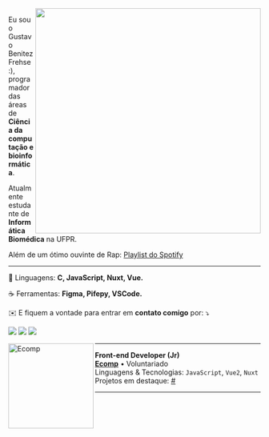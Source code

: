 <img src="https://raw.githubusercontent.com/MicaelliMedeiros/micaellimedeiros/master/image/computer-illustration.png" min-width="450px" max-width="450px" width="450px" align="right">

<p align="left"> 
  Eu sou o Gustavo Benitez Frehse :), programador das áreas de<strong> Ciência da computação e bioinformática</strong>.<br>
    
  Atualmente estudante de **Informática Biomédica** na UFPR.
  
  Além de um ótimo ouvinte de Rap: [Playlist do Spotify](https://open.spotify.com/playlist/5G1rvCjWzVe1oRnfphVEsS?si=92fe5bb8aad94072)
</p>

***

<p align="left">
    
  🐑 Linguagens: **C, JavaScript, Nuxt, Vue.**
  
</p>

<p align="left">
    
  ☕ Ferramentas: **Figma, Pifepy, VSCode.**
  
</p>

<p align="left">
    
  ✉️ E fiquem a vontade para entrar em **contato comigo** por: ⤵
  
</p>

<p align="left">
  <a href="frehsegustavo@gmail.com" alt="Gmail">
  <img src="https://img.shields.io/badge/-Gmail-FF0000?style=flat-square&labelColor=FF0000&logo=gmail&logoColor=white&link=frehsegustavo@gmail.com" /></a>

  <a href="https://www.linkedin.com/in/gfrehse/" alt="LinkedIn">
  <img src="https://img.shields.io/badge/-Linkedin-0e76a8?style=flat-square&logo=Linkedin&logoColor=white&link=https://www.linkedin.com/in/gfrehse/" /></a>

  <a href="https://www.instagram.com/gustfrehse/" alt="Instagram">
  <img src="https://img.shields.io/badge/-Instagram-DF0174?style=flat-square&labelColor=DF0174&logo=instagram&logoColor=white&link=https://www.instagram.com/gustfrehse/"/></a>
</p>

[<img align="left" height="170px" width="170px" alt="Ecomp" src="https://media.licdn.com/dms/image/C4E0BAQH52NBaBJ3Chw/company-logo_200_200/0/1657585171137?e=2147483647&v=beta&t=W_HaSuUsGZNfW0ejGZl6sTLZqky4MTCpYvMtCgaCzB4"/>](https://ecomp.co/)

***

**Front-end Developer (Jr)** \
[**Ecomp**](https://ecomp.co/) • Voluntariado \
Linguagens & Tecnologias: `JavaScript`, `Vue2`, `Nuxt`\
Projetos em destaque: [#]()
<br/>

***
